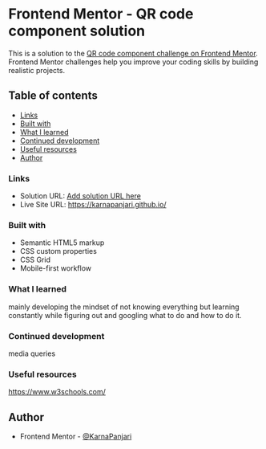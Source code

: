 # Frontend Mentor - QR code component solution

This is a solution to the [QR code component challenge on Frontend Mentor](https://www.frontendmentor.io/challenges/qr-code-component-iux_sIO_H). Frontend Mentor challenges help you improve your coding skills by building realistic projects. 

## Table of contents


  - [Links](#links)
  - [Built with](#built-with)
  - [What I learned](#what-i-learned)
  - [Continued development](#continued-development)
  - [Useful resources](#useful-resources)
- [Author](#author)


### Links

- Solution URL: [Add solution URL here](https://your-solution-url.com)
- Live Site URL: https://karnapanjari.github.io/


### Built with

- Semantic HTML5 markup
- CSS custom properties
- CSS Grid
- Mobile-first workflow

### What I learned

mainly developing the mindset of not knowing everything but learning constantly while figuring out and googling what to do and how to do it.


### Continued development

media queries

### Useful resources

https://www.w3schools.com/


## Author

- Frontend Mentor - [@KarnaPanjari](https://www.frontendmentor.io/profile/KarnaPanjari)


